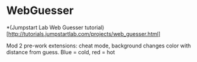 # WebGuesser
*(Jumpstart Lab Web Guesser tutorial)[http://tutorials.jumpstartlab.com/projects/web_guesser.html]

Mod 2 pre-work
extensions: cheat mode, background changes color with distance from guess. Blue = cold, red = hot
